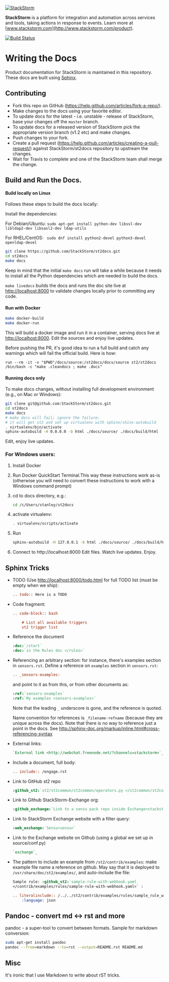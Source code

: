 [![StackStorm](https://github.com/stackstorm/st2/raw/master/stackstorm_logo.png)](http://www.stackstorm.com)

**StackStorm** is a platform for integration and automation across services and tools, taking
actions in response to events. Learn more at [www.stackstorm.com](http://www.stackstorm.com/product).

[![Build Status](https://circleci.com/gh/StackStorm/st2docs.png?style=shield)](https://circleci.com/gh/StackStorm/st2docs)

# Writing the Docs

Product documentation for StackStorm is maintained in this repository. These docs are built using
[Sphinx](http://www.sphinx-doc.org/en/stable/).

## Contributing

* Fork this repo on GitHub (https://help.github.com/articles/fork-a-repo/).
* Make changes to the docs using your favorite editor.
* To update docs for the latest - i.e. unstable - release of StackStorm, base your changes off the `master` branch.
* To update docs for a released version of StackStorm pick the appropriate version branch (v1.2 etc) and make changes.
* Push changes to your fork.
* Create a pull request (https://help.github.com/articles/creating-a-pull-request/) against StackStorm/st2docs repository
  to upstream the changes.
* Wait for Travis to complete and one of the StackStorm team shall merge the change.

## Build and Run the Docs.

#### Build locally on Linux
Follows these steps to build the docs locally:

Install the dependencies:

For Debian/Ubuntu: ``sudo apt-get install python-dev libssl-dev libldap2-dev libsasl2-dev ldap-utils``

For RHEL/CentOS: `` sudo dnf install python2-devel python3-devel openldap-devel``

```bash
git clone https://github.com/StackStorm/st2docs.git
cd st2docs
make docs
```

Keep in mind that the initial ``make docs`` run will take a while because it needs to install
all the Python dependencies which are needed to build the docs.

`make livedocs` builds the docs and runs the doc site live at [http://localhost:8000](http://localhost:8000) to
validate changes locally prior to committing any code.

#### Run with Docker
```bash
make docker-build
make docker-run
```
This will build a docker image and run it in a container, serving docs live at [http://localhost:8000](http://localhost:8000).
Edit the sources and enjoy live updates.

Before pushing the PR, it's good idea to run a full build and catch any warnings which will fail the official build. Here is how:
```
run --rm -it -v "$PWD"/docs/source:/st2docs/docs/source st2/st2docs /bin/bash -c "make .cleandocs ; make .docs"
```
#### Running docs only

To make docs changes, without installing full development environment (e.g., on Mac or Windows):

```bash
git clone git@github.com:StackStorm/st2docs.git
cd st2docs
make docs
# make docs will fail; ignore the failure:
# it will get st2 and set up virtualenv with sphinx/shinx-autobuild
. virtualenv/bin/activate
sphinx-autobuild -H 0.0.0.0 -b html ./docs/source/ ./docs/build/html
```

Edit, enjoy live updates.

### For Windows users:

1. Install Docker

2. Run Docker QuickStart Terminal.This way these instructions work as-is (otherwise you will need
   to convert these instructions to work with a Windows command prompt)

3. cd to docs directory, e.g.:
   ```bash
   cd /c/Users/stanley/st2docs
   ```
4. activate virtualenv:
   ```bash
   . virtualenv/scripts/activate
   ```
5. Run
   ```bash
   sphinx-autobuild -H 127.0.0.1 -b html ./docs/source/ ./docs/build/html
   ```
6. Connect to http://localhost:8000 Edit files. Watch live updates. Enjoy.

## Sphinx Tricks

* TODO (Use [http://localhost:8000/todo.html](http://localhost:8000/todo.html) for full TODO list (must be empty when we ship):

  ```rst
  .. todo:: Here is a TODO
  ```

* Code fragment:

  ```rst
  .. code-block:: bash

      # List all available triggers
      st2 trigger list
  ```

* Reference the document

  ```rst
  :doc:`/start`
  :doc:`in the Rules doc </rules>`
  ```
* Referencing an arbitrary section: for instance, there's examples section in `sensors.rst`. Define a reference on `examples` section in `sensors.rst`:

  ```rst
  .. _sensors-examples:
  ```

  and point to it as from this, or from other documents as:

  ```rst
  :ref:`sensors-examples`
  :ref:`My examples <sensors-examples>`
  ```

  Note that the leading `_` underscore is gone, and the reference is quoted.

  Name convention for references is `_filename-refname` (because they are unique across the docs).  Note that there is no way to reference just a point in the docs. See http://sphinx-doc.org/markup/inline.html#cross-referencing-syntax

* External links:

  ```rst
  `External link <http://webchat.freenode.net/?channels=stackstorm>`_
  ```

* Include a document, full body:

  ```rst
  .. include:: /engage.rst
  ```

* Link to GitHub st2 repo

  ```rst
  :github_st2:`st2/st2common/st2common/operators.py </st2common/st2common/operators.py>`
  ```

* Link to Github StackStorm-Exchange org:

  ```rst
  :github_exchange:`Link to a sensu pack repo inside Exchange<stackstorm-sensu>`
  ```

* Link to StackStorm Exchange website with a filter query:

  ```rst
  :web_exchange:`Sensu<sensu>`
  ```

* Link to the Exchange website on Github (using a global we set up in source/conf.py)

  ```rst
  `exchange`_
  ```

* The pattern to include an example from `/st2/contrib/examples`: make example file name a reference on github. May say that it is deployed to `/usr/share/doc/st2/examples/`, and auto-include the file:

  ```rst
  Sample rule: :github_st2:`sample-rule-with-webhook.yaml
  </contrib/examples/rules/sample-rule-with-webhook.yaml>` :

  .. literalinclude:: /../../st2/contrib/examples/rules/sample_rule_with_webhook.yaml
      :language: json
  ```

## Pandoc - convert md <-> rst and more

pandoc - a super-tool to convert between formats. Sample for markdown conversion:

```bash
sudo apt-get install pandoc
pandoc --from=markdown --to=rst --output=README.rst README.md
```

## Misc

It's ironic that I use Markdown to write about rST tricks.
